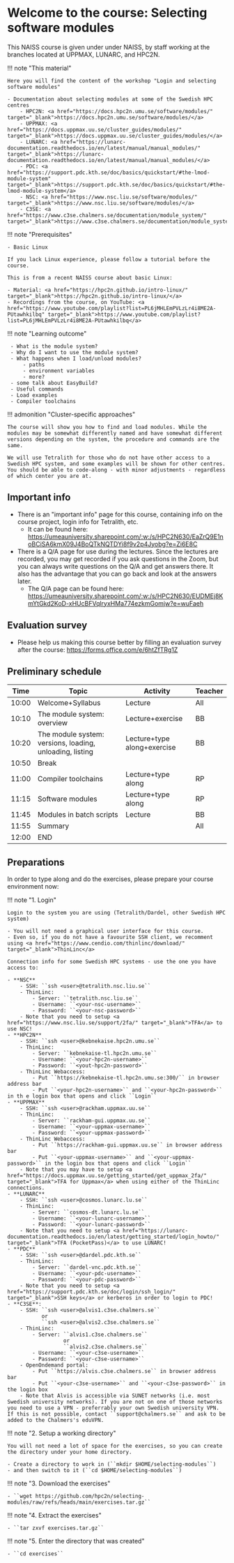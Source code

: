 # Welcome to the course: Selecting software modules 

This NAISS course is given under under NAISS, by staff working at the branches located at UPPMAX, LUNARC, and HPC2N.

!!! note "This material" 

    Here you will find the content of the workshop "Login and selecting software modules" 

    - Documentation about selecting modules at some of the Swedish HPC centres 
        - HPC2N: <a href="https://docs.hpc2n.umu.se/software/modules/" target="_blank">https://docs.hpc2n.umu.se/software/modules/</a> 
        - UPPMAX: <a href="https://docs.uppmax.uu.se/cluster_guides/modules/" target="_blank">https://docs.uppmax.uu.se/cluster_guides/modules/</a>  
        - LUNARC: <a href="https://lunarc-documentation.readthedocs.io/en/latest/manual/manual_modules/" target="_blank">https://lunarc-documentation.readthedocs.io/en/latest/manual/manual_modules/</a>  
        - PDC: <a href="https://support.pdc.kth.se/doc/basics/quickstart/#the-lmod-module-system" target="_blank">https://support.pdc.kth.se/doc/basics/quickstart/#the-lmod-module-system</a>   
        - NSC: <a href="https://www.nsc.liu.se/software/modules/" target="_blank">https://www.nsc.liu.se/software/modules/</a>  
        - C3SE: <a href="https://www.c3se.chalmers.se/documentation/module_system/" target="_blank">https://www.c3se.chalmers.se/documentation/module_system/</a> 

!!! note "Prerequisites"

    - Basic Linux 

    If you lack Linux experience, please follow a tutorial before the course. 

    This is from a recent NAISS course about basic Linux: 
  
    - Material: <a href="https://hpc2n.github.io/intro-linux/" target="_blank">https://hpc2n.github.io/intro-linux/</a>
    - Recordings from the course, on YouTube: <a href="https://www.youtube.com/playlist?list=PL6jMHLEmPVLzLr4i8ME2A-PUtawhkilbq" target="_blank">https://www.youtube.com/playlist?list=PL6jMHLEmPVLzLr4i8ME2A-PUtawhkilbq</a> 

!!! note "Learning outcome"   

     - What is the module system?
     - Why do I want to use the module system? 
     - What happens when I load/unload modules? 
         - paths
         - environment variables
         - more?
     - some talk about EasyBuild?
     - Useful commands
     - Load examples
     - Compiler toolchains 

!!! admonition "Cluster-specific approaches"

    The course will show you how to find and load modules. While the modules may be somewhat differently named and have somewhat different versions depending on the system, the procedure and commands are the same. 

    We will use Tetralith for those who do not have other access to a Swedish HPC system, and some examples will be shown for other centres. You should be able to code-along - with minor adjustments - regardless of which center you are at. 

## Important info

- There is an "important info" page for this course, containing info on the course project, login info for Tetralith, etc. 
    - It can be found here: <a href="https://umeauniversity.sharepoint.com/:w:/s/HPC2N630/EaZrQ9E1noBCiSA6kmX09J4BoQTkNQTDYi8f9v2p4Jyobg?e=Zi6E8C" target="_blank">https://umeauniversity.sharepoint.com/:w:/s/HPC2N630/EaZrQ9E1noBCiSA6kmX09J4BoQTkNQTDYi8f9v2p4Jyobg?e=Zi6E8C</a> 
- There is a Q/A page for use during the lectures. Since the lectures are recorded, you may get recorded if you ask questions in the Zoom, but you can always write questions on the Q/A and get answers there. It also has the advantage that you can go back and look at the answers later. 
    - The Q/A page can be found here: <a href="https://umeauniversity.sharepoint.com/:w:/s/HPC2N630/EUDMEj8KmYtGkd2KoD-xHUcBFVqlryxHMa774ezkmGomjw?e=wuFaeh" target="_blank">https://umeauniversity.sharepoint.com/:w:/s/HPC2N630/EUDMEj8KmYtGkd2KoD-xHUcBFVqlryxHMa774ezkmGomjw?e=wuFaeh</a>   

## Evaluation survey 

- Please help us making this course better by filling an evaluation survey after the course: <a href="https://forms.office.com/e/6htZfTRg1Z" target="_blank">https://forms.office.com/e/6htZfTRg1Z</a> 


## Preliminary schedule

| Time | Topic | Activity | Teacher | 
| ---- | ----- | -------- | ------- |
| 10:00 | Welcome+Syllabus | Lecture | All |
| 10:10 | The module system: overview | Lecture+exercise | BB | 
| 10:20 | The module system: versions, loading, unloading, listing | Lecture+type along+exercise | BB | 
| 10:50 | Break | | |
| 11:00 | Compiler toolchains | Lecture+type along | RP |
| 11:15 | Software modules | Lecture+type along | RP | 
| 11:45 | Modules in batch scripts | Lecture | BB |  
| 11:55 | Summary | | All | 
| 12:00 | END | | | 

## Preparations 

In order to type along and do the exercises, please prepare your course environment now:

!!! note "1. Login"

    Login to the system you are using (Tetralith/Dardel, other Swedish HPC system)

    - You will not need a graphical user interface for this course. 
    - Even so, if you do not have a favourite SSH client, we recomment using <a href="https://www.cendio.com/thinlinc/download/" target="_blank">ThinLinc</a>
    
    Connection info for some Swedish HPC systems - use the one you have access to: 

    - **NSC**
        - SSH: ``ssh <user>@tetralith.nsc.liu.se``
        - ThinLinc:
            - Server: ``tetralith.nsc.liu.se``
            - Username: ``<your-nsc-username>``
            - Password: ``<your-nsc-password>``
        - Note that you need to setup <a href="https://www.nsc.liu.se/support/2fa/" target="_blank">TFA</a> to use NSC!
    - **HPC2N**
        - SSH: ``ssh <user>@kebnekaise.hpc2n.umu.se`` 
        - ThinLinc: 
            - Server: ``kebnekaise-tl.hpc2n.umu.se``
            - Username: ``<your-hpc2n-username>``
            - Password: ``<yout-hpc2n-password>``
        - ThinLinc Webaccess: 
            - Put ``https://kebnekaise-tl.hpc2n.umu.se:300/`` in browser address bar 
            - Put ``<your-hpc2n-username>`` and ``<your-hpc2n-password>`` in th e login box that opens and click ``Login`` 
    - **UPPMAX** 
        - SSH: ``ssh <user>@rackham.uppmax.uu.se``
        - ThinLinc: 
            - Server: ``rackham-gui.uppmax.uu.se`` 
            - Username: ``<your-uppmax-username>`` 
            - Password: ``<your-uppmax-password>`` 
        - ThinLinc Webaccess: 
            - Put ``https://rackham-gui.uppmax.uu.se`` in browser address bar 
            - Put ``<your-uppmax-username>`` and ``<your-uppmax-password>`` in the login box that opens and click ``Login`` 
        - Note that you may have to setup <a href="https://docs.uppmax.uu.se/getting_started/get_uppmax_2fa/" target="_blank">TFA for Uppmax</a> when using either of the ThinLinc connections. 
    - **LUNARC** 
        - SSH: ``ssh <user>@cosmos.lunarc.lu.se``
        - ThinLinc: 
            - Server: ``cosmos-dt.lunarc.lu.se``
            - Username: ``<your-lunarc-username>``
            - Password: ``<your-lunarc-password>``
        - Note that you need to setup <a href="https://lunarc-documentation.readthedocs.io/en/latest/getting_started/login_howto/" target="_blank">TFA (PocketPass)</a> to use LUNARC! 
    - **PDC** 
        - SSH: ``ssh <user>@dardel.pdc.kth.se`` 
        - ThinLinc: 
            - Server: ``dardel-vnc.pdc.kth.se`` 
            - Username: ``<your-pdc-username>``
            - Password: ``<your-pdc-password>`` 
        - Note that you need to setup <a href="https://support.pdc.kth.se/doc/login/ssh_login/" target="_blank">SSH keys</a> or kerberos in order to login to PDC!    
    - **C3SE**: 
        - SSH: ``ssh <user>@alvis1.c3se.chalmers.se``
               or 
               ``ssh <user>@alvis2.c3se.chalmers.se``
        - ThinLinc: 
            - Server: ``alvis1.c3se.chalmers.se`` 
                      or 
                      ``alvis2.c3se.chalmers.se``
            - Username: ``<your-c3se-username>``
            - Password: ``<your-c3se-username>`` 
        - OpenOndemand portal: 
            - Put ``https://alvis.c3se.chalmers.se`` in browser address bar 
            - Put ``<your-c3se-username>`` and ``<your-c3se-password>`` in the login box 
        - Note that Alvis is accessible via SUNET networks (i.e. most Swedish university networks). If you are not on one of those networks you need to use a VPN - preferrably your own Swedish university VPN. If this is not possible, contact ``support@chalmers.se`` and ask to be added to the Chalmers's eduVPN. 

!!! note "2. Setup a working directory"

    You will not need a lot of space for the exercises, so you can create the directory under your home directory. 

    - Create a directory to work in (``mkdir $HOME/selecting-modules``) 
    - and then switch to it (``cd $HOME/selecting-modules``)

!!! note "3. Download the exercises" 

    - ``wget https://github.com/hpc2n/selecting-modules/raw/refs/heads/main/exercises.tar.gz`` 

!!! note "4. Extract the exercises" 

    - ``tar zxvf exercises.tar.gz``

!!! note "5. Enter the directory that was created"

    - ``cd exercises``

